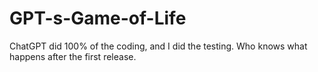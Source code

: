 # GPT-s-Game-of-Life
ChatGPT did 100% of the coding, and I did the testing. Who knows what happens after the first release.
